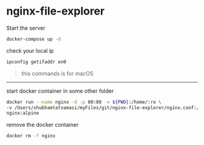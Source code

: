 # nginx-file-explorer

Start the server
```bash
docker-compose up -d
```

check your local ip
```bash
ipconfig getifaddr en0
```
> this commands is for macOS
---

start docker container in some other folder
```bash
docker run --name nginx -d -p 80:80 -v ${PWD}:/home/:ro \
-v /Users/shubhamtatvamasi/myFiles/git/nginx-file-explorer/nginx.conf:/etc/nginx/conf.d/default.conf:ro \
nginx:alpine
```

remove the docker container
```bash
docker rm -f nginx
```
